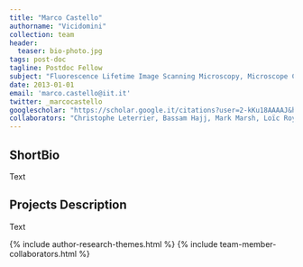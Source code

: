 ```yaml
---
title: "Marco Castello"
authorname: "Vicidomini"
collection: team
header:
  teaser: bio-photo.jpg
tags: post-doc
tagline: Postdoc Fellow
subject: "Fluorescence Lifetime Image Scanning Microscopy, Microscope Control System, and Image Reconstruction"
date: 2013-01-01
email: 'marco.castello@iit.it'
twitter: _marcocastello
googlescholar: "https://scholar.google.it/citations?user=2-kKu18AAAAJ&hl=it#"
collaborators: "Christophe Leterrier, Bassam Hajj, Mark Marsh, Loïc Royer, Joe Grove"
---
```


<h2>ShortBio</h2>
Text

<h2>Projects Description</h2>
Text

{% include author-research-themes.html %}
{% include team-member-collaborators.html %}
<!---{% include publication-list.html %}--->
